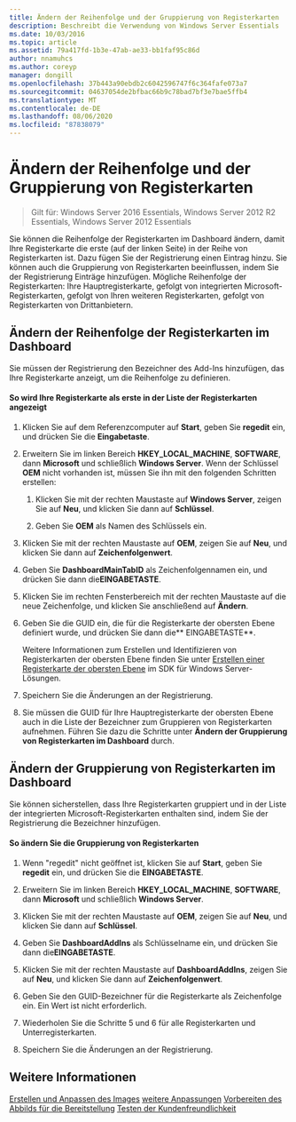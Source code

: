 ```yaml
---
title: Ändern der Reihenfolge und der Gruppierung von Registerkarten
description: Beschreibt die Verwendung von Windows Server Essentials
ms.date: 10/03/2016
ms.topic: article
ms.assetid: 79a417fd-1b3e-47ab-ae33-bb1faf95c86d
author: nnamuhcs
ms.author: coreyp
manager: dongill
ms.openlocfilehash: 37b443a90ebdb2c6042596747f6c364fafe073a7
ms.sourcegitcommit: 04637054de2bfbac66b9c78bad7bf3e7bae5ffb4
ms.translationtype: MT
ms.contentlocale: de-DE
ms.lasthandoff: 08/06/2020
ms.locfileid: "87838079"
---
```

# <a name="change-the-order-and-grouping-of-tabs"></a>Ändern der Reihenfolge und der Gruppierung von Registerkarten

>Gilt für: Windows Server 2016 Essentials, Windows Server 2012 R2 Essentials, Windows Server 2012 Essentials

Sie können die Reihenfolge der Registerkarten im Dashboard ändern, damit Ihre Registerkarte die erste (auf der linken Seite) in der Reihe von Registerkarten ist. Dazu fügen Sie der Registrierung einen Eintrag hinzu. Sie können auch die Gruppierung von Registerkarten beeinflussen, indem Sie der Registrierung Einträge hinzufügen. Mögliche Reihenfolge der Registerkarten: Ihre Hauptregisterkarte, gefolgt von integrierten Microsoft-Registerkarten, gefolgt von Ihren weiteren Registerkarten, gefolgt von Registerkarten von Drittanbietern.

## <a name="change-the-order-of-the-tabs-in-the-dashboard"></a>Ändern der Reihenfolge der Registerkarten im Dashboard
 Sie müssen der Registrierung den Bezeichner des Add-Ins hinzufügen, das Ihre Registerkarte anzeigt, um die Reihenfolge zu definieren.

#### <a name="to-display-your-tab-first-in-the-list-of-tabs"></a>So wird Ihre Registerkarte als erste in der Liste der Registerkarten angezeigt

1.  Klicken Sie auf dem Referenzcomputer auf **Start**, geben Sie **regedit** ein, und drücken Sie die **Eingabetaste**.

2.  Erweitern Sie im linken Bereich **HKEY_LOCAL_MACHINE**, **SOFTWARE**, dann **Microsoft** und schließlich **Windows Server**. Wenn der Schlüssel **OEM** nicht vorhanden ist, müssen Sie ihn mit den folgenden Schritten erstellen:

    1.  Klicken Sie mit der rechten Maustaste auf **Windows Server**, zeigen Sie auf **Neu**, und klicken Sie dann auf **Schlüssel**.

    2.  Geben Sie **OEM** als Namen des Schlüssels ein.

3.  Klicken Sie mit der rechten Maustaste auf **OEM**, zeigen Sie auf **Neu**, und klicken Sie dann auf **Zeichenfolgenwert**.

4.  Geben Sie **DashboardMainTabID** als Zeichenfolgennamen ein, und drücken Sie dann die**EINGABETASTE**.

5.  Klicken Sie im rechten Fensterbereich mit der rechten Maustaste auf die neue Zeichenfolge, und klicken Sie anschließend auf **Ändern**.

6.  Geben Sie die GUID ein, die für die Registerkarte der obersten Ebene definiert wurde, und drücken Sie dann die** EINGABETASTE**.

     Weitere Informationen zum Erstellen und Identifizieren von Registerkarten der obersten Ebene finden Sie unter [Erstellen einer Registerkarte der obersten Ebene](/previous-versions/windows/server-essentials/gg513957(v=msdn.10)) im SDK für Windows Server-Lösungen.

7.  Speichern Sie die Änderungen an der Registrierung.

8.  Sie müssen die GUID für Ihre Hauptregisterkarte der obersten Ebene auch in die Liste der Bezeichner zum Gruppieren von Registerkarten aufnehmen. Führen Sie dazu die Schritte unter **Ändern der Gruppierung von Registerkarten im Dashboard** durch.

## <a name="change-the-grouping-of-tabs-in-the-dashboard"></a>Ändern der Gruppierung von Registerkarten im Dashboard
 Sie können sicherstellen, dass Ihre Registerkarten gruppiert und in der Liste der integrierten Microsoft-Registerkarten enthalten sind, indem Sie der Registrierung die Bezeichner hinzufügen.

#### <a name="to-change-the-grouping-of-tabs"></a>So ändern Sie die Gruppierung von Registerkarten

1.  Wenn "regedit" nicht geöffnet ist, klicken Sie auf **Start**, geben Sie **regedit** ein, und drücken Sie die **EINGABETASTE**.

2.  Erweitern Sie im linken Bereich **HKEY_LOCAL_MACHINE**, **SOFTWARE**, dann **Microsoft** und schließlich **Windows Server**.

3.  Klicken Sie mit der rechten Maustaste auf **OEM**, zeigen Sie auf **Neu**, und klicken Sie dann auf **Schlüssel**.

4.  Geben Sie **DashboardAddIns** als Schlüsselname ein, und drücken Sie dann die**EINGABETASTE**.

5.  Klicken Sie mit der rechten Maustaste auf **DashboardAddIns**, zeigen Sie auf **Neu**, und klicken Sie dann auf **Zeichenfolgenwert**.

6.  Geben Sie den GUID-Bezeichner für die Registerkarte als Zeichenfolge ein. Ein Wert ist nicht erforderlich.

7.  Wiederholen Sie die Schritte 5 und 6 für alle Registerkarten und Unterregisterkarten.

8.  Speichern Sie die Änderungen an der Registrierung.

## <a name="see-also"></a>Weitere Informationen
 [Erstellen und Anpassen des Images](Creating-and-Customizing-the-Image.md) [weitere Anpassungen](Additional-Customizations.md) [Vorbereiten des Abbilds für die Bereitstellung](Preparing-the-Image-for-Deployment.md) [Testen der Kundenfreundlichkeit](Testing-the-Customer-Experience.md)